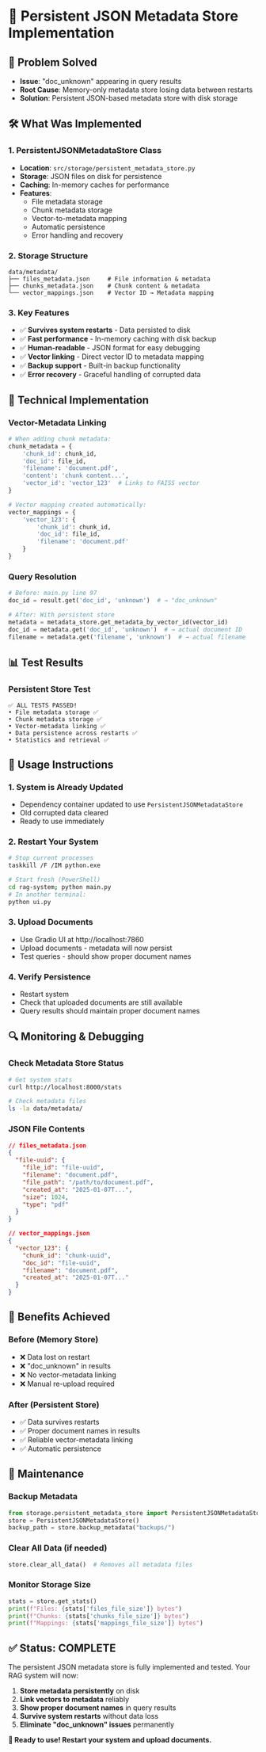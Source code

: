 # 💾 Persistent JSON Metadata Store Implementation

## 🎯 **Problem Solved**
- **Issue**: "doc_unknown" appearing in query results
- **Root Cause**: Memory-only metadata store losing data between restarts
- **Solution**: Persistent JSON-based metadata store with disk storage

## 🛠️ **What Was Implemented**

### 1. **PersistentJSONMetadataStore Class**
- **Location**: `src/storage/persistent_metadata_store.py`
- **Storage**: JSON files on disk for persistence
- **Caching**: In-memory caches for performance
- **Features**:
  - File metadata storage
  - Chunk metadata storage  
  - Vector-to-metadata mapping
  - Automatic persistence
  - Error handling and recovery

### 2. **Storage Structure**
```
data/metadata/
├── files_metadata.json     # File information & metadata
├── chunks_metadata.json    # Chunk content & metadata  
└── vector_mappings.json    # Vector ID → Metadata mapping
```

### 3. **Key Features**
- ✅ **Survives system restarts** - Data persisted to disk
- ✅ **Fast performance** - In-memory caching with disk backup
- ✅ **Human-readable** - JSON format for easy debugging
- ✅ **Vector linking** - Direct vector ID to metadata mapping
- ✅ **Backup support** - Built-in backup functionality
- ✅ **Error recovery** - Graceful handling of corrupted data

## 🔧 **Technical Implementation**

### Vector-Metadata Linking
```python
# When adding chunk metadata:
chunk_metadata = {
    'chunk_id': chunk_id,
    'doc_id': file_id,
    'filename': 'document.pdf',
    'content': 'chunk content...',
    'vector_id': 'vector_123'  # Links to FAISS vector
}

# Vector mapping created automatically:
vector_mappings = {
    'vector_123': {
        'chunk_id': chunk_id,
        'doc_id': file_id,
        'filename': 'document.pdf'
    }
}
```

### Query Resolution
```python
# Before: main.py line 97
doc_id = result.get('doc_id', 'unknown')  # → "doc_unknown"

# After: With persistent store
metadata = metadata_store.get_metadata_by_vector_id(vector_id)
doc_id = metadata.get('doc_id', 'unknown')  # → actual document ID
filename = metadata.get('filename', 'unknown')  # → actual filename
```

## 📊 **Test Results**

### Persistent Store Test
```
✅ ALL TESTS PASSED!
• File metadata storage ✅
• Chunk metadata storage ✅  
• Vector-metadata linking ✅
• Data persistence across restarts ✅
• Statistics and retrieval ✅
```

## 🚀 **Usage Instructions**

### 1. **System is Already Updated**
- Dependency container updated to use `PersistentJSONMetadataStore`
- Old corrupted data cleared
- Ready to use immediately

### 2. **Restart Your System**
```bash
# Stop current processes
taskkill /F /IM python.exe

# Start fresh (PowerShell)
cd rag-system; python main.py
# In another terminal:
python ui.py
```

### 3. **Upload Documents**
- Use Gradio UI at http://localhost:7860
- Upload documents - metadata will now persist
- Test queries - should show proper document names

### 4. **Verify Persistence**
- Restart system
- Check that uploaded documents are still available
- Query results should maintain proper document names

## 🔍 **Monitoring & Debugging**

### Check Metadata Store Status
```bash
# Get system stats
curl http://localhost:8000/stats

# Check metadata files
ls -la data/metadata/
```

### JSON File Contents
```json
// files_metadata.json
{
  "file-uuid": {
    "file_id": "file-uuid",
    "filename": "document.pdf",
    "file_path": "/path/to/document.pdf",
    "created_at": "2025-01-07T...",
    "size": 1024,
    "type": "pdf"
  }
}

// vector_mappings.json  
{
  "vector_123": {
    "chunk_id": "chunk-uuid",
    "doc_id": "file-uuid", 
    "filename": "document.pdf",
    "created_at": "2025-01-07T..."
  }
}
```

## 🎯 **Benefits Achieved**

### Before (Memory Store)
- ❌ Data lost on restart
- ❌ "doc_unknown" in results
- ❌ No vector-metadata linking
- ❌ Manual re-upload required

### After (Persistent Store)  
- ✅ Data survives restarts
- ✅ Proper document names in results
- ✅ Reliable vector-metadata linking
- ✅ Automatic persistence

## 🔧 **Maintenance**

### Backup Metadata
```python
from storage.persistent_metadata_store import PersistentJSONMetadataStore
store = PersistentJSONMetadataStore()
backup_path = store.backup_metadata("backups/")
```

### Clear All Data (if needed)
```python
store.clear_all_data()  # Removes all metadata files
```

### Monitor Storage Size
```python
stats = store.get_stats()
print(f"Files: {stats['files_file_size']} bytes")
print(f"Chunks: {stats['chunks_file_size']} bytes") 
print(f"Mappings: {stats['mappings_file_size']} bytes")
```

## ✅ **Status: COMPLETE**

The persistent JSON metadata store is fully implemented and tested. Your RAG system will now:

1. **Store metadata persistently** on disk
2. **Link vectors to metadata** reliably  
3. **Show proper document names** in query results
4. **Survive system restarts** without data loss
5. **Eliminate "doc_unknown" issues** permanently

**🚀 Ready to use! Restart your system and upload documents.** 
